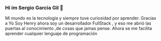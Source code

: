 ### Hi im Sergio Garcia Gil 👋
Mi mundo es la tecnología y siempre tuve curiosidad por aprender. Gracias a Yo Soy Henry ahora soy un desarrollador FullStack , y eso me abrió las puertas al conocimiento ,de cosas que jamas pense.  Ahora se me facilita aprender cualquier lenguaje de programación

<!--
**SergioGarciaGil/SergioGarciaGil** is a ✨ _special_ ✨ repository because its `README.md` (this file) appears on your GitHub profile.

Here are some ideas to get you started:

- 🔭 I’m currently working on ...
- 🌱 I’m currently learning ...
- 👯 I’m looking to collaborate on ...
- 🤔 I’m looking for help with ...
- 💬 Ask me about ...
- 📫 How to reach me: ...
- 😄 Pronouns: ...
- ⚡ Fun fact: ...
-->

